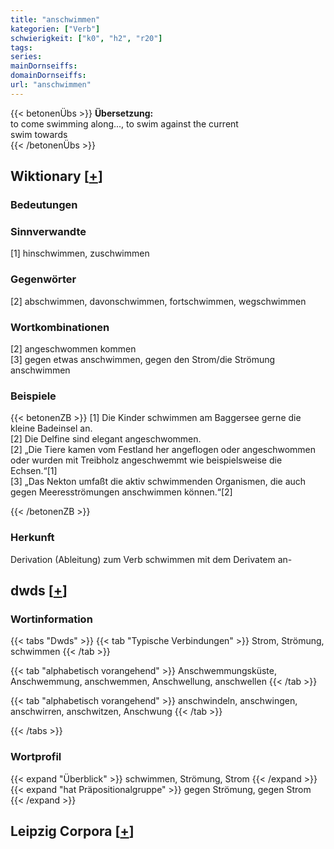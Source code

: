 ```yaml
---
title: "anschwimmen"
kategorien: ["Verb"]
schwierigkeit: ["k0", "h2", "r20"]
tags:
series:
mainDornseiffs:
domainDornseiffs:
url: "anschwimmen"
---
```


{{< betonenÜbs >}}
**Übersetzung:**  
to come swimming along..., to swim against the current  
swim towards  
{{< /betonenÜbs >}}

## Wiktionary [[+](https://de.wiktionary.org/wiki/anschwimmen)]

### Bedeutungen

### Sinnverwandte
[1] hinschwimmen, zuschwimmen  

### Gegenwörter
[2] abschwimmen, davonschwimmen, fortschwimmen, wegschwimmen  

### Wortkombinationen
[2] angeschwommen kommen  
[3] gegen etwas anschwimmen, gegen den Strom/die Strömung anschwimmen  

### Beispiele
{{< betonenZB >}}
[1] Die Kinder schwimmen am Baggersee gerne die kleine Badeinsel an.  
[2] Die Delfine sind elegant angeschwommen.  
[2] „Die Tiere kamen vom Festland her angeflogen oder angeschwommen oder wurden mit Treibholz angeschwemmt wie beispielsweise die Echsen.“[1]  
[3] „Das Nekton umfaßt die aktiv schwimmenden Organismen, die auch gegen Meeresströmungen anschwimmen können.“[2]  

{{< /betonenZB >}}
### Herkunft
Derivation (Ableitung) zum Verb schwimmen mit dem Derivatem an-  



## dwds [[+](https://www.dwds.de/wb/anschwimmen)]

### Wortinformation
{{< tabs "Dwds" >}}
{{< tab "Typische Verbindungen" >}}
Strom, Strömung, schwimmen
{{< /tab >}}

{{< tab "alphabetisch vorangehend" >}}
Anschwemmungsküste, Anschwemmung, anschwemmen, Anschwellung, anschwellen
{{< /tab >}}

{{< tab "alphabetisch vorangehend" >}}
anschwindeln, anschwingen, anschwirren, anschwitzen, Anschwung
{{< /tab >}}

{{< /tabs >}}

### Wortprofil
{{< expand "Überblick" >}} schwimmen, Strömung, Strom {{< /expand >}}
{{< expand "hat Präpositionalgruppe" >}} gegen Strömung, gegen Strom {{< /expand >}}

## Leipzig Corpora [[+](https://corpora.uni-leipzig.de/en/res?word=anschwimmen&corpusId=deu_newscrawl-public_2018)]

